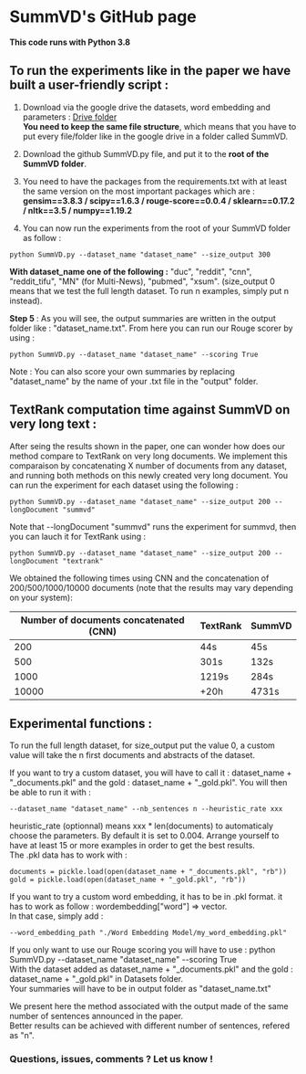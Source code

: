 # SummVD's GitHub page

**This code runs with Python 3.8**

## To run the experiments like in the paper we have built a user-friendly script :

1. Download via the google drive the datasets, word embedding and parameters : [Drive folder](https://drive.google.com/drive/folders/1QjobC4w9G7nd2eva5sURUQ5Ys3s93gan?usp=sharing)  
**You need to keep the same file structure**, which means that you have to put every file/folder like in the google drive in a folder called SummVD.

2. Download the github SummVD.py file, and put it to the **root of the SummVD folder**.

3. You need to have the packages from the requirements.txt with at least the same version on the most important packages which are : **gensim==3.8.3 / scipy==1.6.3 / rouge-score==0.0.4 / sklearn==0.17.2 / nltk==3.5 / numpy==1.19.2**

4. You can now run the experiments from the root of your SummVD folder as follow :  
```
python SummVD.py --dataset_name "dataset_name" --size_output 300  
```
**With dataset_name one of the following :** "duc", "reddit", "cnn", "reddit_tifu", "MN" (for Multi-News), "pubmed", "xsum". (size_output 0 means that we test the full length dataset. To run n examples, simply put n instead).

**Step 5** : As you will see, the output summaries are written in the output folder like : "dataset_name.txt". From here you can run our Rouge scorer by using : 
```
python SummVD.py --dataset_name "dataset_name" --scoring True
```
Note : You can also score your own summaries by replacing "dataset_name" by the name of your .txt file in the "output" folder.


## TextRank computation time against SummVD on very long text :    
After seing the results shown in the paper, one can wonder how does our method compare to TextRank on very long documents.
We implement this comparaison by concatenating X number of documents from any dataset, and running both methods on this newly created very long document.
You can run the experiment for each dataset using the following : 

```
python SummVD.py --dataset_name "dataset_name" --size_output 200 --longDocument "summvd"
```
Note that --longDocument "summvd" runs the experiment for summvd, then you can lauch it for TextRank using : 
```
python SummVD.py --dataset_name "dataset_name" --size_output 200 --longDocument "textrank"
```
We obtained the following times using CNN and the concatenation of 200/500/1000/10000 documents (note that the results may vary depending on your system): 

| Number of documents concatenated (CNN) | TextRank | SummVD | 
|---|---|---| 
| 200 | 44s | 45s | 
| 500 | 301s | 132s |  
| 1000 | 1219s | 284s | 
| 10000 | +20h | 4731s |


## Experimental functions :

To run the full length dataset, for size_output put the value 0, a custom value will take the n first documents and abstracts of the dataset.

If you want to try a custom dataset, you will have to call it : dataset_name + "_documents.pkl" and the gold : dataset_name + "_gold.pkl". You will then be able to run it with :  
```
--dataset_name "dataset_name" --nb_sentences n --heuristic_rate xxx  
```
heuristic_rate (optionnal) means xxx * len(documents) to automaticaly choose the parameters. By default it is set to 0.004. Arrange yourself to have at least 15 or more examples in order to get the best results.  
The .pkl data has to work with :  
```
documents = pickle.load(open(dataset_name + "_documents.pkl", "rb"))
gold = pickle.load(open(dataset_name + "_gold.pkl", "rb"))
```

If you want to try a custom word embedding, it has to be in .pkl format. it has to work as follow : wordembedding["word"] => vector.  
In that case, simply add :  
```
--word_embedding_path "./Word Embedding Model/my_word_embedding.pkl"
```

If you only want to use our Rouge scoring you will have to use : python SummVD.py --dataset_name "dataset_name" --scoring True  
With the dataset added as dataset_name + "_documents.pkl" and the gold : dataset_name + "_gold.pkl" in Datasets folder.  
Your summaries will have to be in output folder as "dataset_name.txt"

We present here the method associated with the output made of the same number of sentences announced in the paper.  
Better results can be achieved with different number of sentences, refered as "n". 
    
     
      
     


### Questions, issues, comments ? Let us know !
        
        
        
<!--
**SummVD/SummVD** is a ✨ _special_ ✨ repository because its `README.md` (this file) appears on your GitHub profile.

Here are some ideas to get you started:

- 🔭 I’m currently working on ...
- 🌱 I’m currently learning ...
- 👯 I’m looking to collaborate on ...
- 🤔 I’m looking for help with ...
- 💬 Ask me about ...
- 📫 How to reach me: ...
- 😄 Pronouns: ...
- ⚡ Fun fact: ...
-->
